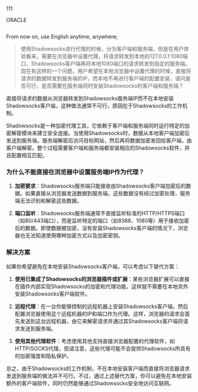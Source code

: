 111

ORACLE

```

```



From now on, use English anytime, anywhere;





> 使用Shadowsocks进行代理的时候，分为客户端和服务端，但是在用户体验看来，需要在浏览器中设置代理，将请求转发到本地的127.0.0.1:1080端口，Shadowsocks客户端再将本地1080端口的请求转发到指定的服务端。现在有这样的一个问题，用户希望在本地浏览器中设置代理的时候，直接将请求的数据转发到服务端的IP，而本地不再进行客户端的配置安装，请问是否可行，是否需要在服务端同时安装Shadowsocks的客户端和服务端？



直接将请求的数据从浏览器转发到Shadowsocks服务端IP而不在本地安装Shadowsocks客户端，这种做法通常不可行，原因在于Shadowsocks的工作机制。

Shadowsocks是一种加密代理工具，它依赖于客户端和服务端同时运行特定的加密解密模块来建立安全连接。当使用Shadowsocks时，数据从本地客户端加密后发送到服务端，服务端解密后访问目标网站，然后再将数据加密发回给客户端，由客户端解密。整个过程需要客户端和服务端都安装相应的Shadowsocks软件，并且配置相互匹配。

### 为什么不能直接在浏览器中设置服务端IP作为代理？

1. **加密要求**：Shadowsocks服务端只能接收由Shadowsocks客户端加密后的数据。如果直接从浏览器发送数据到服务端，这些数据没有经过加密处理，服务端无法识别和解密这些数据。

2. **端口监听**：Shadowsocks服务端通常不直接监听标准的HTTP/HTTPS端口（如80/443端口），而是监听特定的端口（如8388、1080等）用于接收加密后的数据。即使数据被加密，没有安装Shadowsocks客户端的情况下，浏览器也无法知道使用哪种加密方式以及加密密钥。

### 解决方案

如果你希望避免在本地安装Shadowsocks客户端，可以考虑以下替代方案：

1. **使用已集成了Shadowsocks的浏览器插件或扩展**：某些浏览器扩展可以直接在插件内部实现Shadowsocks的加密和代理功能，这样就不需要在本地另外安装Shadowsocks客户端软件。

2. **远程代理**：在一台你能够控制的远程机器上安装Shadowsocks客户端，然后配置浏览器使用这个远程机器的IP和端口作为代理。这样，浏览器的请求会首先发送到这台远程机器，由它来解密请求并通过其Shadowsocks客户端将请求发送到服务端。

3. **使用其他代理软件**：考虑使用其他支持直接浏览器配置的代理软件，如HTTP/SOCKS代理，但请注意，这些代理可能不会提供Shadowsocks所具有的加密强度和隐私保护。

总之，由于Shadowsocks的工作机制，不在本地安装客户端而直接将浏览器请求发送到服务端的做法并不可行。不过，通过上述替代方案，你可以避免在本地安装额外的客户端软件，同时仍然能够通过Shadowsocks安全地访问互联网。
